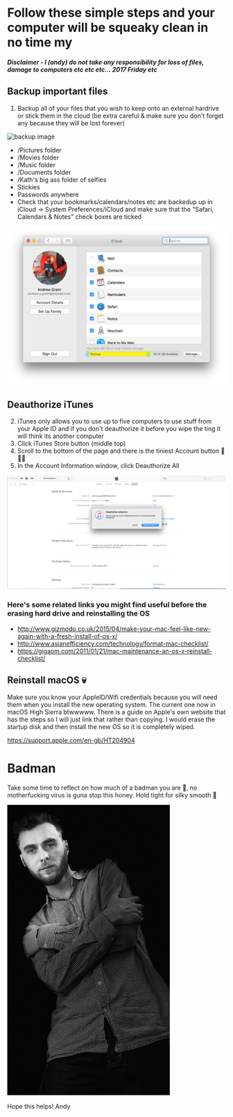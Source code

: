 # Follow these simple steps and your computer will be squeaky clean in no time my

##### Disclaimer - I (andy) do not take any responsibility for loss of files, damage to computers etc etc etc... 2017 Friday etc


## Backup important files
1. Backup all of your files that you wish to keep onto an external hardrive or stick them in the cloud (be extra careful & make sure you don't forget any because they will be lost forever)

![backup image](images/backup.png)

 * /Pictures folder
 * /Movies folder
 * /Music folder
 * /Documents folder
 * /Kath's big ass folder of selfies
 * Stickies
 * Passwords anywhere
 * Check that your bookmarks/calendars/notes etc are backedup up in iCloud -> System Preferences/iCloud and make sure that the "Safari, Calendars & Notes" check boxes are ticked
 
 ![iCloud](images/iCloud.png)
 


## Deauthorize iTunes
2. iTunes only allows you to use up to five computers to use stuff from your Apple ID and if you don't deauthorize it before you wipe the ting it will think its another computer
  1. Click iTunes Store button (middle top)
  2. Scroll to the bottom of the page and there is the tiniest Account button 🔎🔎🔎
  3. In the Account Information window, click Deauthorize All

![itunes deauthorize](images/iTunesDeauth.png)



### Here's some related links you might find useful before the erasing hard drive and reinstalling the OS
  * http://www.gizmodo.co.uk/2015/04/make-your-mac-feel-like-new-again-with-a-fresh-install-of-os-x/
  * http://www.asianefficiency.com/technology/format-mac-checklist/
  * https://gigaom.com/2011/01/21/mac-maintenance-an-os-x-reinstall-checklist/



## Reinstall macOS 💀
Make sure you know your AppleID/Wifi credentials because you will need them when you install the new operating system. The current one now in macOS High Sierra btwwwww. There is a guide on Apple's own website that has the steps so I will just link that rather than copying. I would erase the startup disk and then install the new OS so it is completely wiped.

https://support.apple.com/en-gb/HT204904




# Badman
Take some time to reflect on how much of a badman you are 🦑, no motherfucking virus is guna stop this honey.
Hold tight for silky smooth 🤞


![badman](images/badman.png)


Hope this helps!
Andy

